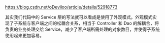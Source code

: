 https://blog.csdn.net/oDeviloo/article/details/52918773

其实我们代码中的 Service 层的写法就可以看成是使用了外观模式。外观模式实现了子系统与客户端之间的松耦合关系，相当于 Controller 和 Dao 的解耦合，将负责的业务处理交给 Service，减少了客户端所需处理的对象数目，并使得子系统使用起来更加容易。